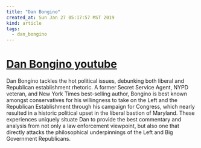 ```yaml
---
title: "Dan Bongino"
created_at: Sun Jan 27 05:17:57 MST 2019
kind: article
tags:
  - dan_bongino
---
```


<h1>
  <a href="https://www.youtube.com/channel/UCJuHKSaD0o7mX6jSbvisnvg" target="_blank">Dan Bongino youtube</a>
</h1>

Dan Bongino tackles the hot political issues, debunking both liberal
and Republican establishment rhetoric. A former Secret Service Agent,
NYPD veteran, and New York Times best-selling author, Bongino is best
known amongst conservatives for his willingness to take on the Left and
the Republican Establishment through his campaign for Congress, which
nearly resulted in a historic political upset in the liberal bastion
of Maryland. These experiences uniquely situate Dan to provide the best
commentary and analysis from not only a law enforcement viewpoint, but
also one that directly attacks the philosophical underpinnings of the
Left and Big Government Republicans.

<!--
html boilerplate fragments
<a href="" target="_blank"></a>
<a name=""></a>
<img src="" width="400px">
<ul>
  <li></li>
  <li><a href="" target="_blank"></a></li>
</ul>
<pre>
</pre>
<p style="margin-bottom: 2em;"></p>
<hr style="border: 0; height: 3px; background: #333; background-image: linear-gradient(to right, #ccc, #333, #ccc);">
<pre><code>
</code></pre>
<math xmlns='http://www.w3.org/1998/Math/MathML' display='block'>
</math>
:-->
